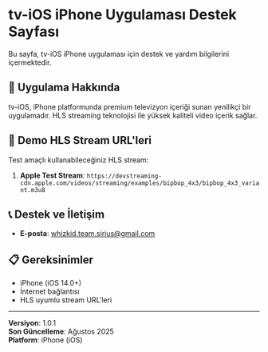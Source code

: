 # tv-iOS iPhone Uygulaması Destek Sayfası

Bu sayfa, tv-iOS iPhone uygulaması için destek ve yardım bilgilerini içermektedir.

## 📱 Uygulama Hakkında

tv-iOS, iPhone platformunda premium televizyon içeriği sunan yenilikçi bir uygulamadır. HLS streaming teknolojisi ile yüksek kaliteli video içerik sağlar.

## 🔗 Demo HLS Stream URL'leri

Test amaçlı kullanabileceğiniz HLS stream:

1. **Apple Test Stream**: `https://devstreaming-cdn.apple.com/videos/streaming/examples/bipbop_4x3/bipbop_4x3_variant.m3u8`

## 📞 Destek ve İletişim

- **E-posta**: whizkid.team.sirius@gmail.com

## 📋 Gereksinimler

- iPhone (iOS 14.0+)
- İnternet bağlantısı
- HLS uyumlu stream URL'leri

---

**Versiyon**: 1.0.1  
**Son Güncelleme**: Ağustos 2025  
**Platform**: iPhone (iOS)
